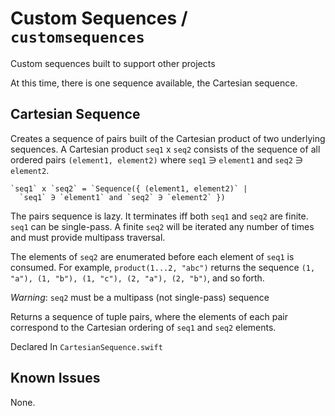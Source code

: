 # Custom Sequences / `customsequences`

Custom sequences built to support other projects

At this time, there is one sequence available, the Cartesian sequence.


## Cartesian Sequence

Creates a sequence of pairs built of the Cartesian product of two underlying sequences. A Cartesian product `seq1` x `seq2` consists of the sequence of all ordered pairs `(element1, element2)` where `seq1` ∋ `element1` and `seq2` ∋ `element2`.

```
`seq1` x `seq2` = `Sequence({ (element1, element2)` |
  `seq1` ∋ `element1` and `seq2` ∋ `element2` })
```

The pairs sequence is lazy. It terminates iff both `seq1` and `seq2` are finite. `seq1` can be single-pass. A finite `seq2` will be iterated any number of times and must provide multipass traversal.

The elements of `seq2` are enumerated before each element of `seq1` is consumed. For example, `product(1...2, "abc")` returns the sequence `(1, "a"), (1, "b"), (1, "c"), (2, "a"), (2, "b")`, and so forth.

_Warning_: `seq2` must be a multipass (not single-pass) sequence

Returns a sequence of tuple pairs, where the elements of each pair correspond to the Cartesian ordering of `seq1` and `seq2` elements.

Declared In `CartesianSequence.swift`

## Known Issues

None.

